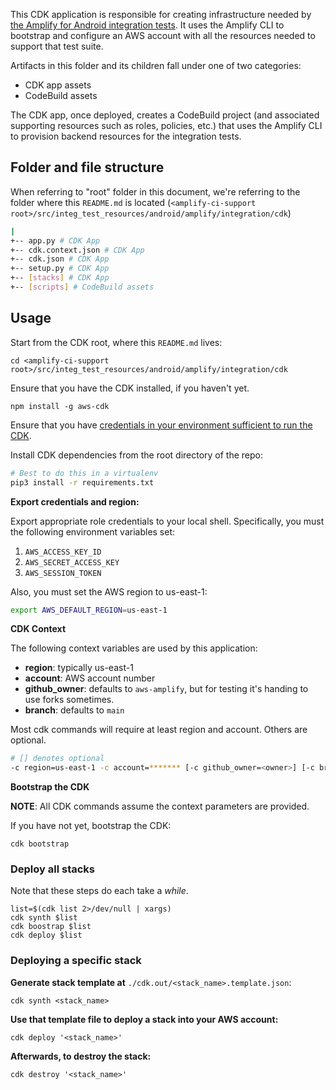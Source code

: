 

This CDK application is responsible for creating infrastructure needed by [the Amplify for Android integration tests](https://github.com/aws-amplify/amplify-android/blob/main/CONTRIBUTING.md#run-instrumentation-tests). It uses the Amplify CLI to bootstrap and configure an AWS account with all the resources needed to support that test suite.

Artifacts in this folder and its children fall under one of two categories:
- CDK app assets
- CodeBuild assets

The CDK app, once deployed, creates a CodeBuild project (and associated supporting resources such as roles, policies, etc.) that uses the Amplify CLI to provision backend resources for the integration tests.

## Folder and file structure
When referring to "root" folder in this document, we're referring to the folder where this `README.md` is located (`<amplify-ci-support root>/src/integ_test_resources/android/amplify/integration/cdk`)

```bash
|
+-- app.py # CDK App
+-- cdk.context.json # CDK App
+-- cdk.json # CDK App
+-- setup.py # CDK App
+-- [stacks] # CDK App
+-- [scripts] # CodeBuild assets
```


## Usage
Start from the CDK root, where this `README.md` lives:
```console
cd <amplify-ci-support root>/src/integ_test_resources/android/amplify/integration/cdk
```

Ensure that you have the CDK installed, if you haven't yet.
```console
npm install -g aws-cdk
```

Ensure that you have [credentials in your environment sufficient to run
the CDK](https://docs.aws.amazon.com/cdk/latest/guide/getting_started.html#getting_started_credentials).

Install CDK dependencies from the root directory of the repo:
```bash
# Best to do this in a virtualenv
pip3 install -r requirements.txt
```

**Export credentials and region:**

Export appropriate role credentials to your local shell. Specifically, you must the following environment variables set:
1. `AWS_ACCESS_KEY_ID`
2. `AWS_SECRET_ACCESS_KEY`
3. `AWS_SESSION_TOKEN`

Also, you must set the AWS region to us-east-1:

```bash
export AWS_DEFAULT_REGION=us-east-1
```

**CDK Context**

The following context variables are used by this application: 

- **region**: typically us-east-1
- **account**: AWS account number
- **github_owner**: defaults to `aws-amplify`, but for testing it's handing to use forks sometimes.
- **branch**:  defaults to `main`

Most cdk commands will require at least region and account. Others are optional.

```bash
# [] denotes optional
-c region=us-east-1 -c account=******* [-c github_owner=<owner>] [-c branch=<branch_name>]
```

**Bootstrap the CDK**

__NOTE__: All CDK commands assume the context parameters are provided.

If you have not yet, bootstrap the CDK:
```console
cdk bootstrap
```

### Deploy all stacks

Note that these steps do each take a _while_.
```console
list=$(cdk list 2>/dev/null | xargs)
cdk synth $list
cdk boostrap $list
cdk deploy $list
```

### Deploying a specific stack
**Generate stack template at**
`./cdk.out/<stack_name>.template.json`:
```console
cdk synth <stack_name> 
```

**Use that template file to deploy a stack into your AWS account:**
```console
cdk deploy '<stack_name>'
```

**Afterwards, to destroy the stack:**

```console
cdk destroy '<stack_name>'
```
